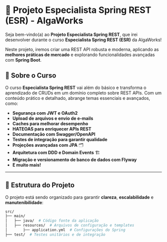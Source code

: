 # 🚀 Projeto Especialista Spring REST (ESR) - AlgaWorks

Seja bem-vindo(a) ao **Projeto Especialista Spring REST**, que irei desenvolver durante o curso **Especialista Spring REST (ESR)** da AlgaWorks! 

Neste projeto, iremos criar uma REST API robusta e moderna, aplicando as **melhores práticas de mercado** e explorando funcionalidades avançadas com **Spring Boot**.

## 📝 Sobre o Curso

O curso **Especialista Spring REST** vai além do básico e transforma o aprendizado de CRUDs em um domínio completo sobre REST APIs. Com um conteúdo prático e detalhado, abrange temas essenciais e avançados, como:

- **Segurança com JWT e OAuth2** 
- **Upload de arquivos e envio de e-mails** 
- **Caches para melhorar desempenho** 
- **HATEOAS para enriquecer APIs REST** 
- **Documentação com Swagger/OpenAPI** 
- **Testes de integração para garantir qualidade** 
- **Projeções avançadas com JPA** 🗂
- **Arquitetura com DDD e Domain Events** 🏗
- **Migração e versionamento de banco de dados com Flyway** 
- **E muito mais!** 

---

## 📂 Estrutura do Projeto

O projeto está sendo organizado para garantir **clareza**, **escalabilidade** e **manutenibilidade**:

```bash
src/
├── main/
│   ├── java/  # Código fonte da aplicação
│   ├── resources/  # Arquivos de configuração e templates
│       ├── application.yml  # Configurações do Spring
├── test/  # Testes unitários e de integração
